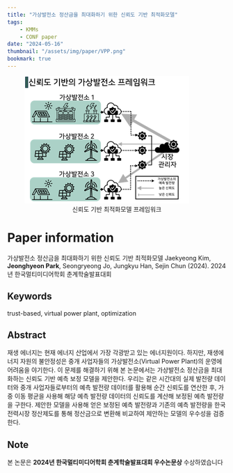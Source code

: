 ```yaml
---
title: "가상발전소 정산금을 최대화하기 위한 신뢰도 기반 최적화모델"
tags:
    - KMMs
    - CONF paper
date: "2024-05-16"
thumbnail: "/assets/img/paper/VPP.png"
bookmark: true
---
```


<figure> 
    <img src="/assets/img/paper/VPP.png" alt="vpp" style="width:378px; height:293px;">
    <figcaption align='center'>신뢰도 기반 최적화모델 프레임워크</figcaption>
</figure>


# Paper information
가상발전소 정산금을 최대화하기 위한 신뢰도 기반 최적화모델
Jaekyeong Kim, **Jeonghyeon Park**, Seongryeong Jo, Jungkyu Han, Sejin Chun (2024). 2024년 한국멀티미디어학회 춘계학술발표대회


## Keywords
trust-based, virtual power plant, optimization


## Abstract
재생 에너지는 현재 에너지 산업에서 가장 각광받고 있는 에너지원이다. 하지만, 재생에너지 자원의 불안정성은 중개 사업자들의 가상발전소(Virtual Power Plant)의 운영에 어려움을 야기한다. 이 문제를 해결하기 위해 본 논문에서는 가상발전소 정산금을 최대화하는 신뢰도 기반 예측 보정 모델을 제안한다. 우리는 같은 시간대의 실제 발전량 데이터와 중개 사업자들로부터의 예측 발전량 데이터를 활용해 순간 신뢰도를 연산한 후, 가중 이동 평균을 사용해 해당 예측 발전량 데이터의 신뢰도를 계산해 보정된 예측 발전량을 구한다. 제안한 모델을 사용해 얻은 보정된 예측 발전량과 기존의 예측 발전량을 한국전력시장 정산제도를 통해 정산금으로 변환해 비교하여 제안하는 모델의 우수성을 검증한다.

## Note

<div class="alert alert-primary" role="alert">
    본 논문은 <strong>2024년 한국멀티미디어학회 춘계학술발표대회 우수논문상</strong> 수상하였습니다
</div>